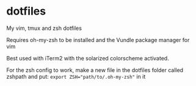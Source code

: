 # dotfiles
My vim, tmux and zsh dotfiles

Requires oh-my-zsh to be installed and the Vundle package manager for vim

Best used with iTerm2 with the solarized colorscheme activated.

For the zsh config to work, make a new file in the dotfiles folder called zshpath and put:
```export ZSH="path/to/.oh-my-zsh"```
in it
